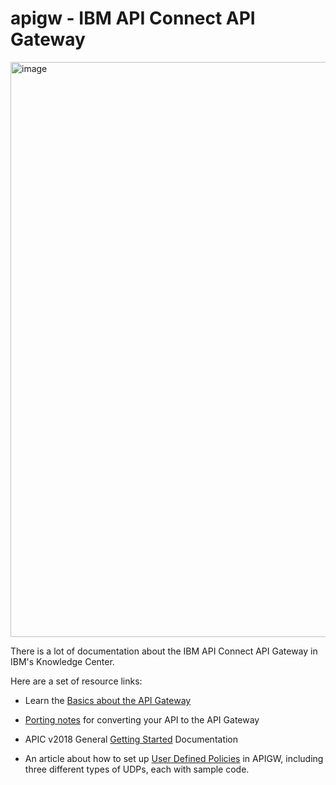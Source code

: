 # apigw - IBM API Connect API Gateway

<img width="920" alt="image" src="https://user-images.githubusercontent.com/6707904/53107868-fac68900-3503-11e9-99df-ce98dcf9bce4.png">

There is a lot of documentation about the IBM API Connect API Gateway in IBM's Knowledge Center.

Here are a set of resource links:

* Learn the [Basics about the API Gateway](https://github.com/ibm-apiconnect/apigw/wiki/APIGW-vs.-v5c-GW)

* [Porting notes](https://github.com/ibm-apiconnect/apigw/wiki/APIGW-Porting-Notes) for converting your API to the API Gateway

* APIC v2018 General [Getting Started](https://www.ibm.com/support/knowledgecenter/en/SSMNED_2018/mapfiles/getting_started.html) Documentation

* An article about how to set up [User Defined Policies](https://developer.ibm.com/apiconnect/2019/08/20/building-user-defined-policies-on-the-api-gateway/) in APIGW, including three different types of UDPs, each with sample code.

